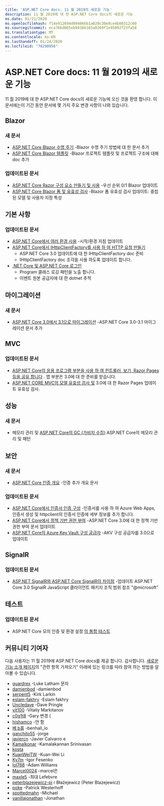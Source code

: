 ```yaml
---
title: 'ASP.NET Core docs: 11 월 2019의 새로운 기능'
description: 11 월 2019에 대 한 ASP.NET Core docs의 새로운 기능
ms.date: 01/21/2020
ms.openlocfilehash: f14e912694d094066b1a020c30e8ce4b80312c60
ms.sourcegitcommit: eca76bd065eb94386165a0269f1e95092f23fa58
ms.translationtype: MT
ms.contentlocale: ko-KR
ms.lasthandoff: 01/24/2020
ms.locfileid: "78290956"
---
```

# <a name="aspnet-core-docs-whats-new-for-november-2019"></a>ASP.NET Core docs: 11 월 2019의 새로운 기능

11 월 2019에 대 한 ASP.NET Core docs의 새로운 기능에 오신 것을 환영 합니다. 이 문서에는이 기간 동안 문서에 몇 가지 주요 변경 사항이 나와 있습니다.

## <a name="blazor"></a>Blazor

### <a name="new-articles"></a>새 문서

- [ASP.NET Core Blazor 수명 주기](../blazor/lifecycle.md) -Blazor 수명 주기 방법에 대 한 문서 추가
- [ASP.NET Core Blazor 템플릿](../blazor/templates.md) -Blazor 프로젝트 템플릿 및 프로젝트 구조에 대해 doc 추가

### <a name="updated-articles"></a>업데이트된 문서

- [ASP.NET Core Razor 구성 요소 만들기 및 사용](../blazor/components.md) -우선 순위 0/1 Blazor 업데이트
- [ASP.NET Core Blazor 폼 및 유효성 검사](../blazor/forms-validation.md) -Blazor 폼 유효성 검사 업데이트: 중첩 된 모델 및 사용자 지정 특성

## <a name="fundamentals"></a>기본 사항

### <a name="updated-articles"></a>업데이트된 문서

- [ASP.NET Core에서 여러 환경 사용](../fundamentals/environments.md) -시작/환경 지침 업데이트
- [ASP.NET Core에서 IHttpClientFactory를 사용 하 여 HTTP 요청 만들기](../fundamentals/http-requests.md)
  - ASP.NET Core 3.0 업데이트에 대 한 IHttpClientFactory doc 준비
  - IHttpClientFactory doc 조각을 사용 하도록 업데이트 합니다.
- [.NET Core 및 ASP.NET Core 로그인](../fundamentals/logging/index.md)
  - Program 클래스 로깅 패턴을 노출 합니다.
  - 이벤트 원본 공급자에 대 한 dotnet 추적

## <a name="migration"></a>마이그레이션

### <a name="new-articles"></a>새 문서

- [ASP.NET Core 3.0에서 3.1으로 마이그레이션](../migration/30-to-31.md) -ASP.NET Core 3.0-3.1 마이그레이션 문서 추가

## <a name="mvc"></a>MVC

### <a name="updated-articles"></a>업데이트된 문서

- [ASP.NET Core의 응용 프로그램 부분을 사용 하 여 컨트롤러, 보기, Razor Pages 등을 공유 합니다](../mvc/advanced/app-parts.md) . 앱 부분은 3.0에 대 한 준비를 받습니다.
- [ASP.NET CORE MVC의 모델 유효성 검사 및](../mvc/models/validation.md) 3.0에 대 한 Razor Pages 업데이트 유효성 검사.

## <a name="performance"></a>성능

### <a name="new-articles"></a>새 문서

- 메모리 관리 및 [ASP.NET Core의 GC (가비지 수집)](../performance/memory.md) ASP.NET Core의 메모리 관리 및 패턴

## <a name="security"></a>보안

### <a name="new-articles"></a>새 문서

- [ASP.NET Core 인증 개요](../security/authentication/index.md) -인증 추가 개요 문서

### <a name="updated-articles"></a>업데이트된 문서

- [ASP.NET Core에서 인증서 인증 구성](../security/authentication/certauth.md) -인증서를 사용 하 여 Azure Web Apps, 인증서 생성 및 httpclient의 인증서 인증에 세부 정보를 추가 합니다.
- [ASP.NET Core에서 정책 기반 권한 부여](../security/authorization/policies.md) -ASP.NET Core 3.0에 대 한 정책 기반 권한 부여 문서 업데이트
- [ASP.NET Core의 Azure Key Vault 구성 공급자](../security/key-vault-configuration.md) -AKV 구성 공급자를 3.0으로 업데이트

## <a name="signalr"></a>SignalR

### <a name="updated-articles"></a>업데이트된 문서

- [ASP.NET SignalR와 ASP.NET Core SignalR의 차이점](../signalr/version-differences.md) -업데이트 ASP.NET Core 3.0 SignalR JavaScript 클라이언트 패키지 조직 범위 참조 "@microsoft"

## <a name="testing"></a>테스트

### <a name="updated-articles"></a>업데이트된 문서

- ASP.NET Core 모의 인증 및 환경 설정 [의 통합 테스트](../test/integration-tests.md)

## <a name="community-contributors"></a>커뮤니티 기여자

다음 사용자는 11 월 2019에 ASP.NET Core docs를 제공 합니다. 감사합니다. [새로운 기능 소개 페이지](index.yml)의 "관련 항목 가져오기" 아래에 있는 링크를 따라 참여 하는 방법을 알아볼 수 있습니다.

- [guardrex](https://github.com/guardrex) -Luke Latham 문자
- [damienbod](https://github.com/damienbod) -damienbod
- [serpent5](https://github.com/serpent5) -Kirk Larkin
- [eslam-fakhry](https://github.com/eslam-fakhry) -Eslam fakhry
- [Uncledave](https://github.com/UncleDave) -Dave Pringle
- [vit100](https://github.com/vit100) -Vitaliy Markitanov
- [c0g1t8](https://github.com/c0g1t8) -Gary 변경 (
- [hishamco](https://github.com/hishamco) -안 함
- [베 b홀](https://github.com/benbhall) -benhall_io
- [ganchito55](https://github.com/ganchito55) -jorge
- [javiercn](https://github.com/javiercn) -Javier Calvarro e
- [Kamalkonar](https://github.com/Kamalkonar) -Kamalakannan Srinivasan
- [kosta](https://github.com/kosta-arnorsky) 
- [KuanWeiTW](https://github.com/KuanWeiTW) -Kuan-Wei Li
- [Ky7m](https://github.com/Ky7m) -Igor Fesenko
- [lol768](https://github.com/lol768) -Adam Williams
- [Marcel0024](https://github.com/Marcel0024) -marcel은
- [maxle5](https://github.com/maxle5) -최대 Lefebvre
- [peterblazejewicz-pi](https://github.com/peterblazejewicz) r Błażejewicz (Peter Blazejewicz)
- [poke](https://github.com/poke) -Patrick Westerhoff
- [spottedmahn](https://github.com/spottedmahn) -Michael
- [vanillajonathan](https://github.com/vanillajonathan) -Jonathan
